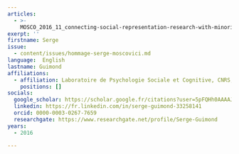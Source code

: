 ```yaml
---
articles:
  - >-
    MOSCO_2016_11_connecting-social-representation-research-with-minority-influence
exerpt: ''
firstname: Serge
issue:
  - content/issues/hommage-serge-moscovici.md
language:  English
lastname: Guimond
affiliations:
  - affiliation: Laboratoire de Psychologie Sociale et Cognitive, CNRS, France
    positions: []
socials:
  google_scholar: https://scholar.google.fr/citations?user=5pFQHh0AAAAJ&hl=fr
  linkedin: https://fr.linkedin.com/in/serge-guimond-33258141
  orcid: 0000-0003-0267-7659
  researchgate: https://www.researchgate.net/profile/Serge-Guimond
years:
  - 2016

---
```

